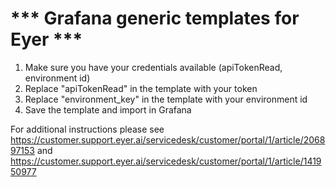 # *** Grafana generic templates for Eyer ***
1. Make sure you have your credentials available (apiTokenRead, environment id)
2. Replace "apiTokenRead" in the template with your token
3. Replace "environment_key" in the template with your environment id
4. Save the template and import in Grafana

For additional instructions please see https://customer.support.eyer.ai/servicedesk/customer/portal/1/article/206897153 and https://customer.support.eyer.ai/servicedesk/customer/portal/1/article/141950977
